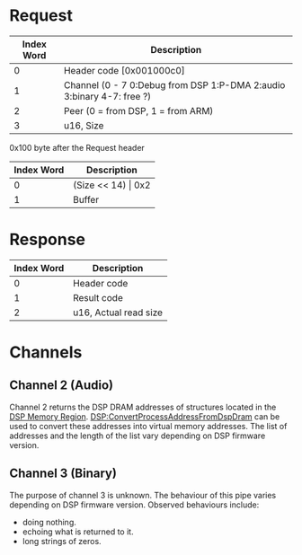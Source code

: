 # Request

| Index Word | Description                                                           |
|------------|-----------------------------------------------------------------------|
| 0          | Header code \[0x001000c0\]                                            |
| 1          | Channel (0 - 7 0:Debug from DSP 1:P-DMA 2:audio 3:binary 4-7: free ?) |
| 2          | Peer (0 = from DSP, 1 = from ARM)                                     |
| 3          | u16, Size                                                             |

0x100 byte after the Request header

| Index Word | Description           |
|------------|-----------------------|
| 0          | (Size \<\< 14) \| 0x2 |
| 1          | Buffer                |

# Response

| Index Word | Description           |
|------------|-----------------------|
| 0          | Header code           |
| 1          | Result code           |
| 2          | u16, Actual read size |

# Channels

## Channel 2 (Audio)

Channel 2 returns the DSP DRAM addresses of structures located in the
[DSP Memory Region](DSP_Memory_Region "wikilink").
[DSP:ConvertProcessAddressFromDspDram](DSP:ConvertProcessAddressFromDspDram "wikilink")
can be used to convert these addresses into virtual memory addresses.
The list of addresses and the length of the list vary depending on DSP
firmware version.

## Channel 3 (Binary)

The purpose of channel 3 is unknown. The behaviour of this pipe varies
depending on DSP firmware version. Observed behaviours include:

- doing nothing.
- echoing what is returned to it.
- long strings of zeros.